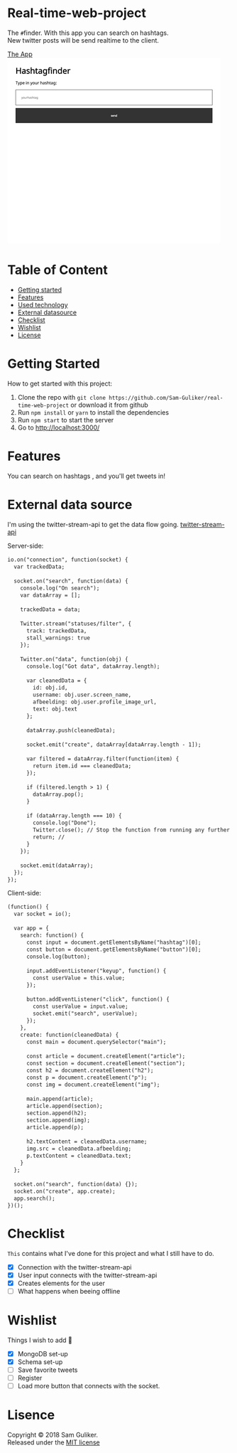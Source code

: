 # Real-time-web-project

The `#`finder. With this app you can search on hashtags.  
New twitter posts will be send realtime to the client.

[The App](https://hashtagfind.herokuapp.com/)  
![preview](hashtagfinder.gif)

# Table of Content

* [Getting started](#getting-started)
* [Features](#features)
* [Used technology](#used-technology)
* [External datasource](#external-data-source)
* [Checklist](#checklist)
* [Wishlist](#wishlist)
* [License](#license)

# Getting Started

How to get started with this project:

1.  Clone the repo with `git clone https://github.com/Sam-Guliker/real-time-web-project` or download it from github
2.  Run `npm install` or `yarn` to install the dependencies
3.  Run `npm start` to start the server
4.  Go to [http://localhost:3000/](http://localhost:3000/)

# Features

You can search on hashtags , and you'll get tweets in!

# External data source

I'm using the twitter-stream-api to get the data flow going.
[twitter-stream-api](https://www.npmjs.com/package/twitter-stream-api)

Server-side:

```
io.on("connection", function(socket) {
  var trackedData;

  socket.on("search", function(data) {
    console.log("On search");
    var dataArray = [];

    trackedData = data;

    Twitter.stream("statuses/filter", {
      track: trackedData,
      stall_warnings: true
    });

    Twitter.on("data", function(obj) {
      console.log("Got data", dataArray.length);

      var cleanedData = {
        id: obj.id,
        username: obj.user.screen_name,
        afbeelding: obj.user.profile_image_url,
        text: obj.text
      };

      dataArray.push(cleanedData);

      socket.emit("create", dataArray[dataArray.length - 1]);

      var filtered = dataArray.filter(function(item) {
        return item.id === cleanedData;
      });

      if (filtered.length > 1) {
        dataArray.pop();
      }

      if (dataArray.length === 10) {
        console.log("Done");
        Twitter.close(); // Stop the function from running any further
        return; //
      }
    });

    socket.emit(dataArray);
  });
});
```

Client-side:

```
(function() {
  var socket = io();

  var app = {
    search: function() {
      const input = document.getElementsByName("hashtag")[0];
      const button = document.getElementsByName("button")[0];
      console.log(button);

      input.addEventListener("keyup", function() {
        const userValue = this.value;
      });

      button.addEventListener("click", function() {
        const userValue = input.value;
        socket.emit("search", userValue);
      });
    },
    create: function(cleanedData) {
      const main = document.querySelector("main");

      const article = document.createElement("article");
      const section = document.createElement("section");
      const h2 = document.createElement("h2");
      const p = document.createElement("p");
      const img = document.createElement("img");

      main.append(article);
      article.append(section);
      section.append(h2);
      section.append(img);
      article.append(p);

      h2.textContent = cleanedData.username;
      img.src = cleanedData.afbeelding;
      p.textContent = cleanedData.text;
    }
  };

  socket.on("search", function(data) {});
  socket.on("create", app.create);
  app.search();
})();
```

<!--
# Database system

I'm using [mongoDB](https://www.mongodb.com/) to save user data.

set-up:

![schema](schema.png) -->

# Checklist

`This` contains what I've done for this project and what I still have to do.

- [x] Connection with the twitter-stream-api
- [x] User input connects with the twitter-stream-api
- [x] Creates elements for the user
- [ ] What happens when beeing offline

# Wishlist
Things I wish to add :eyes:

- [x] MongoDB set-up
- [x] Schema set-up
- [ ] Save favorite tweets
- [ ] Register
- [ ] Load more button that connects with the socket.

# Lisence
Copyright © 2018 Sam Guliker.  
Released under the [MIT license](https://opensource.org/licenses/MIT)
